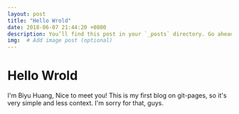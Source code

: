 ```yaml
---
layout: post
title: "Hello Wrold"
date: 2018-06-07 21:44:20 +0800
description: You’ll find this post in your `_posts` directory. Go ahead and edit it and re-build the site to see your changes. # Add post description (optional)
img:  # Add image post (optional)
---
```

# Hello Wrold

I'm Biyu Huang, Nice to meet you! This is my first blog on git-pages, so it's very simple and less context. I'm sorry for that, guys.